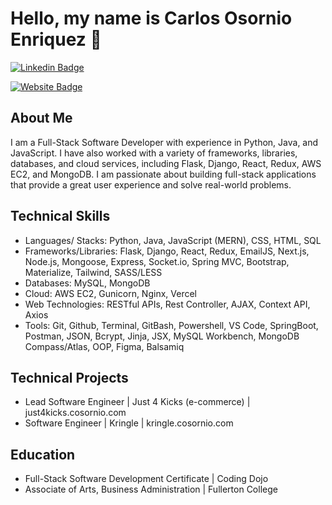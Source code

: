 # Hello, my name is Carlos Osornio Enriquez 👋

[![Linkedin Badge](https://img.shields.io/badge/-Carlos%20Osornio%20Enriquez-blue?style=flat&logo=Linkedin&logoColor=white&link=https://www.linkedin.com/in/carlos-osornio/)](https://www.linkedin.com/in/carlos-osornio/)

[![Website Badge](https://img.shields.io/badge/-cosornio.com-47CCCC?style=flat&logo=Google-Chrome&logoColor=white&link=https://cosornio.com)](https://cosornio.com)

## About Me
I am a Full-Stack Software Developer with experience in Python, Java, and JavaScript. I have also worked with a variety of frameworks, libraries, databases, and cloud services, including Flask, Django, React, Redux, AWS EC2, and MongoDB. I am passionate about building full-stack applications that provide a great user experience and solve real-world problems.

## Technical Skills
- Languages/ Stacks: Python, Java, JavaScript (MERN), CSS, HTML, SQL
- Frameworks/Libraries: Flask, Django, React, Redux, EmailJS, Next.js, Node.js, Mongoose, Express, Socket.io, Spring MVC, Bootstrap, Materialize, Tailwind, SASS/LESS
- Databases: MySQL, MongoDB
- Cloud: AWS EC2, Gunicorn, Nginx, Vercel
- Web Technologies: RESTful APIs, Rest Controller, AJAX, Context API, Axios
- Tools: Git, Github, Terminal, GitBash, Powershell, VS Code, SpringBoot, Postman, JSON, Bcrypt, Jinja, JSX, MySQL Workbench, MongoDB Compass/Atlas, OOP, Figma, Balsamiq

## Technical Projects
- Lead Software Engineer | Just 4 Kicks (e-commerce) | just4kicks.cosornio.com
- Software Engineer | Kringle | kringle.cosornio.com

## Education
- Full-Stack Software Development Certificate | Coding Dojo
- Associate of Arts, Business Administration | Fullerton College
